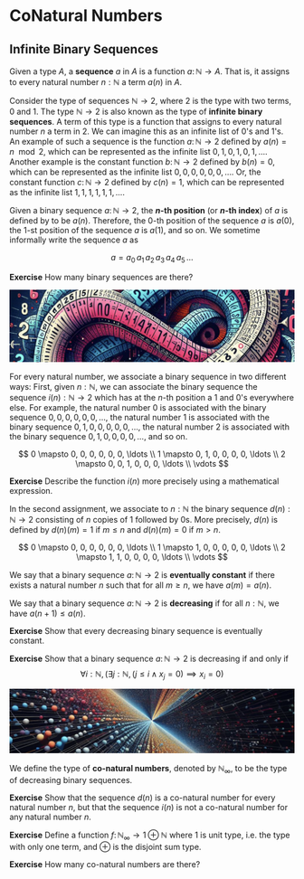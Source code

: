 # CoNatural Numbers

## Infinite Binary Sequences


Given a type $A$, a **sequence** $a$ in $A$ is a function $a \colon \mathbb{N} \to A$. That is, it assigns to every natural number $n : \mathbb{N}$ a term $a(n)$ in $A$. 

Consider the type of sequences $\mathbb{N} \to 2$, where $2$ is the type with two terms, $0$ and $1$. The type $\mathbb{N} \to 2$ is also known as the type of **infinite binary sequences**. A term of this type is a function that assigns to every natural number $n$ a term in $2$. We can imagine this as an infinite list of $0$'s and $1$'s. An example of such a sequence is the function $a \colon \mathbb{N} \to 2$ defined by $a(n) = n \mod 2$, which can be represented as the infinite list $0, 1, 0, 1, 0, 1, \ldots$. Another example is the constant function $b \colon \mathbb{N} \to 2$ defined by $b(n) = 0$, which can be represented as the infinite list $0, 0, 0, 0, 0, 0, \ldots$. Or, the constant function $c \colon \mathbb{N} \to 2$ defined by $c(n) = 1$, which can be represented as the infinite list $1, 1, 1, 1, 1, 1, \ldots$. 

Given a binary sequence $a \colon \mathbb{N} \to 2$, the **$n$-th position** (or **$n$-th index**) of $a$ is defined by to be $a(n)$. Therefore, the $0$-th position of the sequence $a$ is $a(0)$, the $1$-st position of the sequence $a$ is $a(1)$, and so on. We sometime informally write the sequence $a$ as

$$ a = a_0 \, a_1 \, a_2 \, a_3 \, a_4 \, a_5 \, \ldots $$

**Exercise** 
How many binary sequences are there?

![Conatural1](./seq1.jpeg)

For every natural number, we associate a binary sequence in two different ways: First, given $n : \mathbb{N}$, we can associate the binary sequence the sequence $i(n) : \mathbb{N} \to 2$ which has at the $n$-th position a $1$ and $0$'s everywhere else.  For example, the natural number $0$ is associated with the binary sequence $0, 0, 0, 0, 0, 0, \ldots$, the natural number $1$ is associated with the binary sequence $0, 1, 0, 0, 0, 0, 0, \ldots$, the natural number $2$ is associated with the binary sequence $0, 1, 0, 0, 0, 0, \ldots$, and so on.

$$
0 \mapsto 0, 0, 0, 0, 0, 0, \ldots \\
1 \mapsto 0, 1, 0, 0, 0, 0, \ldots \\
2 \mapsto 0, 0, 1, 0, 0, 0, \ldots \\ 
\vdots
$$


**Exercise** 
Describe the function $i(n)$ more precisely using a mathematical expression. 

In the second assignment, we associate to $n : \mathbb{N}$ the binary sequence $d(n) : \mathbb{N} \to 2$ consisting of $n$ copies of $1$ followed by $0$s. More precisely, $d(n)$ is defined by $d(n)(m) = 1$ if $m \leq n$ and $d(n)(m) = 0$ if $m > n$.


$$
0 \mapsto 0, 0, 0, 0, 0, 0, \ldots \\
1 \mapsto 1, 0, 0, 0, 0, 0, \ldots \\
2 \mapsto 1, 1, 0, 0, 0, 0, \ldots \\
\vdots
$$

We say that a binary sequence $a \colon \mathbb{N} \to 2$ is **eventually constant** if there exists a natural number $n$ such that for all $m \geq n$, we have $a(m) = a(n)$.

We say that a binary sequence $a \colon \mathbb{N} \to 2$ is **decreasing** if for all $n : \mathbb{N}$, we have $a(n + 1) \le a (n)$. 

**Exercise**
Show that every decreasing binary sequence is eventually constant.

**Exercise**
Show that a binary sequence $a \colon \mathbb{N} \to 2$ is decreasing if and only if 
$$ \forall i : \mathbb{N} , \big( \exists j : \mathbb{N} ,  (j\leq i \land x_j =0 ) \implies x_i=0 \big) $$



![Conatural2](./seq2.jpeg)



We define the type of **co-natural numbers**, denoted by $\mathbb{N}_\infty$, to be the type of decreasing binary sequences.

**Exercise**
Show that the sequence $d(n)$ is a co-natural number for every natural number $n$, but that the sequence $i(n)$ is not a co-natural number for any natural number $n$.

**Exercise**
Define a function $f \colon \mathbb{N}_\infty \to 1 \oplus \mathbb{N}$ where $1$ is unit type, i.e. the type with only one term, and $\oplus$ is the disjoint sum type.

**Exercise**
How many co-natural numbers are there?